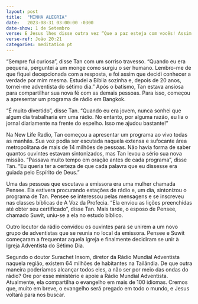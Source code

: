 ```yaml
---
layout: post
title:  "MINHA ALEGRIA"
date:   2023-08-31 03:00:00 -0300
date-show: 1 de Setembro
verse: E Jesus lhes disse outra vez “Que a paz esteja com vocês! Assim como o Pai Me enviou, Eu também envio vocês.”
verse-ref: João 20:21
categories: meditation pt
---
```


“Sempre fui curiosa”, disse Tan com um sorriso travesso. “Quando eu era pequena, perguntei a um monge como surgiu o ser humano. Lembro-me de que fiquei decepcionada com a resposta, e foi assim que decidi conhecer a verdade por mim mesma. Estudei a Bíblia sozinha e, depois de 20 anos, tornei-me adventista do sétimo dia.” Após o batismo, Tan estava ansiosa para compartilhar sua nova fé com as demais pessoas. Para isso, começou a apresentar um programa de rádio em Bangkok.

“É muito divertido”, disse Tan. “Quando eu era jovem, nunca sonhei que algum dia trabalharia em uma rádio. No entanto, por alguma razão, eu lia o jornal diariamente na frente do espelho. Isso me ajudou bastante!”

Na New Life Radio, Tan começou a apresentar um programa ao vivo todas as manhãs. Sua voz podia ser escutada naquela extensa e sufocante área metropolitana de mais de 14 milhões de pessoas. Não havia forma de saber quantos ouvintes estavam sintonizados, mas Tan levou a sério sua nova missão. “Passava muito tempo em oração antes de cada programa”, disse Tan. “Eu queria ter a certeza de que cada palavra que eu dissesse era guiada pelo Espírito de Deus.”

Uma das pessoas que escutava a emissora era uma mulher chamada Pensee. Ela estivera procurando estações de rádio e, um dia, sintonizou o programa de Tan. Pensee se interessou pelas mensagens e se inscreveu nas classes bíblicas de A Voz da Profecia. “Ela enviou as lições preenchidas até obter seu certificado”, disse Tan. Mais tarde, o esposo de Pensee, chamado Suwit, uniu-se a ela no estudo bíblico.

Outro locutor da rádio convidou os ouvintes para se unirem a um novo grupo de adventistas que se reunia no local da emissora. Pensee e Suwit começaram a frequentar aquela igreja e finalmente decidiram se unir à Igreja Adventista do Sétimo Dia.

Segundo o doutor Surachet Insom, diretor da Rádio Mundial Adventista naquela região, existem 64 milhões de habitantes na Tailândia. De que outra maneira poderíamos alcançar todos eles, a não ser por meio das ondas do rádio? Ore por esse ministério e apoie a Rádio Mundial Adventista. Atualmente, ela compartilha o evangelho em mais de 100 idiomas. Cremos que, muito em breve, o evangelho será pregado em todo o mundo, e Jesus voltará para nos buscar.
